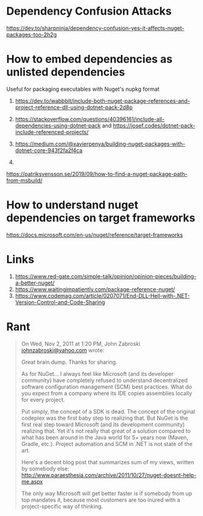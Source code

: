 # Dependency Confusion Attacks

https://dev.to/sharpninja/dependency-confusion-yes-it-affects-nuget-packages-too-2h2g

# How to embed dependencies as unlisted dependencies
Useful for packaging executables with Nuget's nupkg format

1. https://dev.to/wabbbit/include-both-nuget-package-references-and-project-reference-dll-using-dotnet-pack-2d8p

2. https://stackoverflow.com/questions/40396161/include-all-dependencies-using-dotnet-pack and  https://josef.codes/dotnet-pack-include-referenced-projects/

3. https://medium.com/@xavierpenya/building-nuget-packages-with-dotnet-core-943f2fa2f4ca

4. 
https://patriksvensson.se/2019/09/how-to-find-a-nuget-package-path-from-msbuild/
# How to understand nuget dependencies on target frameworks

https://docs.microsoft.com/en-us/nuget/reference/target-frameworks

# Links

1. https://www.red-gate.com/simple-talk/opinion/opinion-pieces/building-a-better-nuget/
2. https://www.waitingimpatiently.com/package-reference-nuget/
3. https://www.codemag.com/article/0207071/End-DLL-Hell-with-.NET-Version-Control-and-Code-Sharing


# Rant

> On Wed, Nov 2, 2011 at 1:20 PM, John Zabroski <johnzabroski@yahoo.com> wrote:
> 
> Great brain dump.  Thanks for sharing.
> 
> As for NuGet... I always feel like Microsoft (and its developer community) have completely refused to understand decentralized software configuration management (SCM) best practices.  What do you expect from a company where its IDE copies assemblies locally for every project.
> 
> Put simply, the concept of a SDK is dead.  The concept of the original codeplex was the first baby step to realizing that.  But NuGet is the first real step toward Microsoft (and its development community) realizing that.  Yet it's not really that great of a solution compared to what has been around in the Java world for 5+ years now (Maven, Gradle, etc.).  Project automation and SCM in .NET is not state of the art.
> 
> Here's a decent blog post that summarizes sum of my views, written by somebody else: http://www.paraesthesia.com/archive/2011/10/27/nuget-doesnt-help-me.aspx
> 
> The only way Microsoft will get better faster is if somebody from up top mandates it, because most customers are too inured with a project-specific way of thinking.
